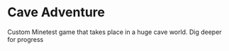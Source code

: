 # Cave Adventure

Custom Minetest game that takes place in a huge cave world. Dig deeper for progress